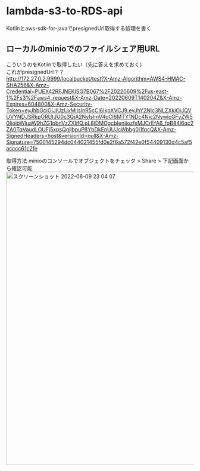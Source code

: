 # lambda-s3-to-RDS-api

Kotlinとaws-sdk-for-javaでpresignedUrl取得する処理を書く

## ローカルのminioでのファイルシェア用URL
こういうのをKotlinで取得したい（先に答えを求めておく） <br>
これがpresignedUrl？？ <br>
http://172.27.0.2:9999/localbucket/test?X-Amz-Algorithm=AWS4-HMAC-SHA256&X-Amz-Credential=PUEX42RFJNEKISG7B067%2F20220609%2Fus-east-1%2Fs3%2Faws4_request&X-Amz-Date=20220609T140204Z&X-Amz-Expires=604800&X-Amz-Security-Token=eyJhbGciOiJIUzUxMiIsInR5cCI6IkpXVCJ9.eyJhY2Nlc3NLZXkiOiJQVUVYNDJSRkpORUtJU0c3QjA2NyIsImV4cCI6MTY1NDc4Njc2NywicGFyZW50IjoibWluaW9hZG1pbnVzZXIifQ.pL8jDMOgcbIeniiozfsMJCrEfA6_fqB84l6qc2ZA0TqVaudLOUFj5xpsQgjlbpuP8YbDkEnUUJcWbbg0j1fqcQ&X-Amz-SignedHeaders=host&versionId=null&X-Amz-Signature=7500145294dc044021455fd0e2f6a572f42e0f54409130d4c5af5acccc61c2fe

取得方法
minioのコンソールでオブジェクトをチェック > Share > 下記画面から確認可能
<img width="786" alt="スクリーンショット 2022-06-09 23 04 07" src="https://user-images.githubusercontent.com/58777139/172866682-98081252-236b-4eed-80cf-0317ce71c47c.png">
